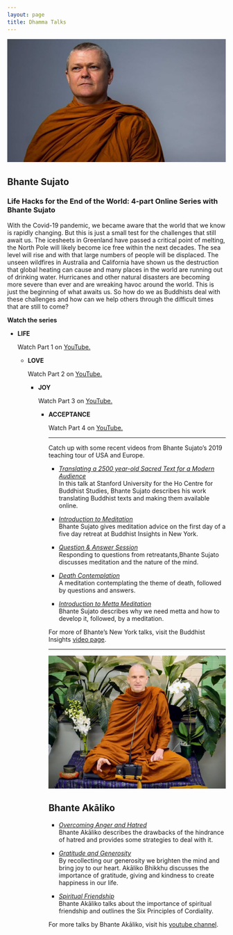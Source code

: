 ```yaml
---
layout: page
title: Dhamma Talks
---
```

  
<img src="https://raw.githubusercontent.com/lokanta/lokanta.github.io/master/bhante%20sujato%20image.jpg" alt="image of Bhante Sujato">  

## Bhante Sujato
     
<h3>Life Hacks for the End of the World: 4-part Online Series with Bhante Sujato</h3>
     
<p>With the Covid-19 pandemic, we became aware that the world that we know is rapidly changing. But this is just a small test for the challenges that still await us. The icesheets in Greenland have passed a critical point of melting, the North Pole will likely become ice free within the next decades. The sea level will rise and with that large numbers of people will be displaced. The unseen wildfires in Australia and California have shown us the destruction that global heating can cause and many places in the world are running out of drinking water. Hurricanes and other natural disasters are becoming more severe than ever and are wreaking havoc around the world. This is just the beginning of what awaits us. So how do we as Buddhists deal with these challenges and how can we help others through the difficult times that are still to come?</p>     
          
<p><b>Watch the series</b>    
<ul>
  <li><b>LIFE</b>
<p>Watch Part 1 on <a href="https://youtu.be/Mchiiz5MBA8">YouTube.</a></p>
     
<ul>
  <li><b>LOVE</b>
<p>Watch Part 2 on <a href="https://youtu.be/QHiZczAkDcM">YouTube.</a></p>
     
<ul>
  <li><b>JOY</b>
<p>Watch Part 3 on <a href="https://youtu.be/-6X8zFCcqgo">YouTube.</a></p>     

<ul>
  <li><b>ACCEPTANCE</b>
 <p>Watch Part 4 on <a href="https://youtu.be/PS5YxKeQ4mk">YouTube.</a></p> 
 
 <hr>

Catch up with some recent videos from Bhante Sujato’s 2019 teaching tour of USA and Europe.  

* *[Translating a 2500 year-old Sacred Text for a Modern Audience](https://www.youtube.com/watch?v=hLP-anSN8e0)*<br>
In this talk at Stanford University for the Ho Centre for Buddhist Studies, Bhante Sujato describes his work translating Buddhist texts and making them available online.  

* *[Introduction to Meditation](https://www.facebook.com/buddhistinsights/videos/1276255332736276/)*<br>
Bhante Sujato gives meditation advice on the first day of a five day retreat at Buddhist Insights in New York.

* *[Question & Answer Session](https://www.facebook.com/buddhistinsights/videos/427166864665570/)*<br>
Responding to questions from retreatants,Bhante Sujato discusses meditation and the nature of the mind.

* *[Death Contemplation](https://www.facebook.com/buddhistinsights/videos/767005073741131/)*<br>
A meditation contemplating the theme of death, followed by questions and answers.

* *[Introduction to Metta Meditation](https://www.facebook.com/buddhistinsights/videos/409374479759947/)*<br>
Bhante Sujato describes why we need metta and how to develop it, followed, by a meditation.


For more of Bhante’s New York talks, visit the Buddhist Insights [video page](https://www.facebook.com/search/videos/?q=sujato&epa=SERP_TAB).

---

![Akaliko Bhikkhu gives a dhamma talk](https://raw.githubusercontent.com/lokanta/lokanta.github.io/master/Akaliko%20Bhikkhu%20Photo.png)

## Bhante Akāliko ##

* *[Overcoming Anger and Hatred](https://www.youtube.com/watch?v=bguMpoum8Qk&t=17s)*<br>
Bhante Akāliko describes the drawbacks of the hindrance of hatred and provides some strategies to deal with it. 

* *[Gratitude and Generosity](https://www.youtube.com/watch?v=U53wH04edfo&t=1165s)*<br>
By recollecting our generosity we brighten the mind and bring joy to our heart. Akāliko Bhikkhu discusses the importance of gratitude, giving and kindness to create happiness in our life.

* *[Spiritual Friendship](https://www.youtube.com/watch?v=GrZASbKSpjw&t=2147s)*<br>
Bhante Akāliko talks about the importance of spiritual friendship and outlines the Six Principles of Cordiality.


For more talks by Bhante Akāliko, visit his [youtube channel](https://www.youtube.com/channel/UC3xBzf5s7IwNqzX00CH9w8Q).




